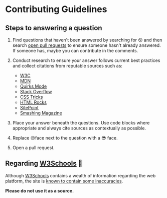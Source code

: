 # Contributing Guidelines

## Steps to answering a question

1.  Find questions that haven't been answered by searching for 😕 and then
search [open pull requests](../../../pulls) to ensure someone hasn't already answered.
If someone has, maybe you can contribute in the comments.

2.  Conduct research to ensure your answer follows current best practices
and collect citations from reputable sources such as:

    *   [W3C](http://www.w3.org/)
    *   [MDN](https://developer.mozilla.org/)
    *   [Quirks Mode](http://www.quirksmode.org/)
    *   [Stack Overflow](https://stackoverflow.com/)
    *   [CSS Tricks](https://css-tricks.com/)
    *   [HTML Rocks](http://www.html5rocks.com/)
    *   [SitePoint](http://www.sitepoint.com/)
    *   [Smashing Magazine](http://www.smashingmagazine.com/category/coding/)

3.  Place your answer beneath the questions. Use code blocks where appropriate
and always cite sources as contextually as possible.

4.  Replace 😕face next to the question with a 😎 face.

5.  Open a pull request.

## Regarding [W3Schools](http://www.w3schools.com/) 🐛

Although [W3Schools](http://www.w3schools.com/) contains a wealth of
information regarding the web platform, the site is
[known to contain some inaccuracies](http://www.w3fools.com/).

**Please do not use it as a source.**
